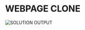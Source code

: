 # WEBPAGE CLONE

![SOLUTION OUTPUT](https://github.com/arpita2105/Resume-template/assets/136358528/bc3b2935-dc1e-4c87-8b60-2f43646ed126)
